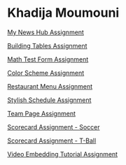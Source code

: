 <h1>Khadija Moumouni</h1>

<p><a href="/news.html" target="blank">My News Hub Assignment</a></p>

<p><a href="/buildingtables.html" target="blank">Building Tables Assignment</a></p>

<p><a href="/mathtest.html" target="blank">Math Test Form Assignment</a></p>

<p><a href="/colorscheme.html" target="blank">Color Scheme Assignment</a></p>

<p><a href="/restaurantmenu.html" target="blank">Restaurant Menu Assignment</a></p>

<p><a href="/stylishschedule.html" target="blank">Stylish Schedule Assignment</a></p>

<p><a href="/teampage.html" target="blank">Team Page Assignment</a></p>

<p><a href="/scorecard1.html" target="blank">Scorecard Assignment - Soccer</a></p>

<p><a href="/scorecard2.html" target="blank">Scorecard Assignment - T-Ball</a></p>

<p><a href="/VideoEmbedding.html" target="blank">Video Embedding Tutorial Assignment</a></p>
